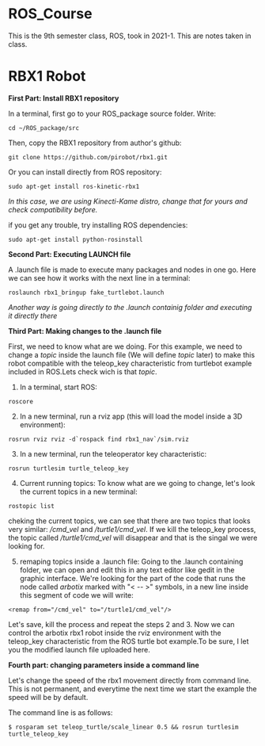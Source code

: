 ROS_Course
=============================

This is the 9th semester class, ROS, took in 2021-1. This are notes taken in class.

RBX1 Robot
============================

**First Part: Install RBX1 repository**

In a terminal, first go to your ROS_package source folder. Write:
```
cd ~/ROS_package/src
```
Then, copy the RBX1 repository from author's github:
```
git clone https://github.com/pirobot/rbx1.git
```
Or you can install directly from ROS repository:
```
sudo apt-get install ros-kinetic-rbx1
```
*In this case, we are using Kinecti-Kame distro, change that for yours and check compatibility before.*

if you get any trouble, try installing ROS dependencies:
```
sudo apt-get install python-rosinstall
```
 
**Second Part: Executing LAUNCH file**

A .launch file is made to execute many packages and nodes in one go. Here we can see how it works with the next line in a terminal:
```
roslaunch rbx1_bringup fake_turtlebot.launch
```
*Another way is going directly to the .launch containig folder and executing it directly there*

**Third Part: Making changes to the .launch file**

First, we need to know what are we doing. For this example, we need to change a *topic* inside the launch file (We will define *topic* later) to make this robot compatible with the teleop_key characteristic from turtlebot example included in ROS.Lets check wich is that *topic*.
1. In a terminal, start ROS:
```
roscore
```
2. In a new terminal, run a rviz app (this will load the model inside a 3D environment):
```
rosrun rviz rviz -d`rospack find rbx1_nav`/sim.rviz
```
3. In a new terminal, run the teleoperator key characteristic:
```
rosrun turtlesim turtle_teleop_key
```
4. Current running topics:
To know what are we going to change, let's look the current topics in a new terminal:
```
rostopic list
```
cheking the current topics, we can see that there are two topics that looks very similar: */cmd_vel* and */turtle1/cmd_vel*.
If we kill the teleop_key process, the topic called */turtle1/cmd_vel* will disappear and that is the singal we were looking for.

5. remaping topics inside a .launch file:
Going to the .launch containing folder, we can open and edit this in any text editor like gedit in the graphic interface. We're looking for the part of the code that runs the node called *arbotix* marked with "< -- >" symbols, in a new line inside this segment of code we will write:
```
<remap from="/cmd_vel" to="/turtle1/cmd_vel"/>
```
Let's save, kill the process and repeat the steps 2 and 3. Now we can control the arbotix rbx1 robot inside the rviz environment with the teleop_key characteristic from the ROS turtle bot example.To be sure, I let you the modified launch file uploaded here.

**Fourth part: changing parameters inside a command line**

Let's change the speed of the rbx1 movement directly from command line. This is not permanent, and everytime the next time we start the example the speed will be by default.

The command line is as follows:
```
$ rosparam set teleop_turtle/scale_linear 0.5 && rosrun turtlesim turtle_teleop_key
```
